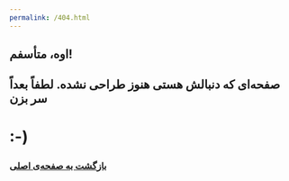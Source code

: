 ```yaml
---
permalink: /404.html
---
```

## اوه، متأسفم!
## صفحه‌ای که دنبالش هستی هنوز طراحی نشده. لطفاً بعداً سر بزن
# :-)

### [بازگشت به صفحه‌ی اصلی](https://Siadatian.github.io)
